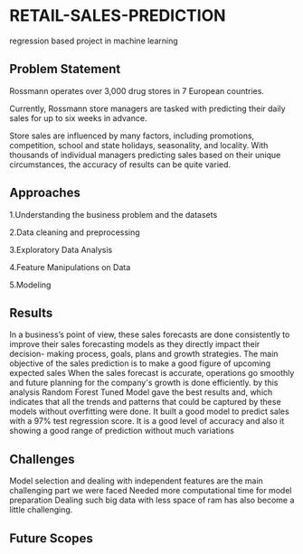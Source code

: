 # RETAIL-SALES-PREDICTION
regression based project in machine learning

## Problem Statement
Rossmann operates over 3,000 drug stores in 7 European countries. 


Currently, 
Rossmann store managers are tasked with predicting their daily sales 
for up to six weeks in advance. 

Store sales are influenced by many factors, 
including promotions, competition, school and state holidays, seasonality, and 
locality. With thousands of individual managers predicting sales based on their 
unique circumstances, the accuracy of results can be quite varied.

## Approaches

   1.Understanding the business problem and the datasets
   
   
   2.Data cleaning and preprocessing
   
   
   3.Exploratory Data Analysis
   
   
   4.Feature Manipulations on Data
   
   
   5.Modeling
## Results

In a business’s point of view, these sales forecasts are done consistently to 
improve their sales forecasting models as they directly impact their decision-
making process, goals, plans and growth strategies. The main objective of the 
sales prediction is to make a good figure of upcoming expected sales
When the sales forecast is accurate, operations go smoothly and future planning 
for the company's growth is done efficiently.
by this analysis Random Forest Tuned Model gave the best results and, which 
indicates that all the trends and patterns that could be captured by these models 
without overfitting were done. It built a good model to predict sales with a 97% 
test regression score. It is a good level of accuracy and also it showing a good 
range of prediction without much variations

## Challenges

Model selection and dealing with independent features are the main 
challenging part we were faced
Needed more computational time for model preparation
Dealing such big data with less space of ram has also become a little 
challenging.

## Future Scopes
